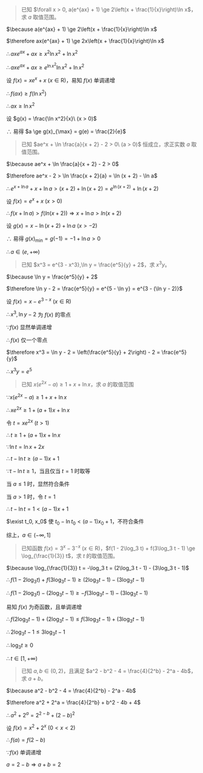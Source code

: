 > 已知 $\forall x > 0, a(e^{ax} + 1) \ge 2\left(x + \frac{1}{x}\right)\ln x$，求 $a$ 取值范围。

$\because a(e^{ax} + 1) \ge 2\left(x + \frac{1}{x}\right)\ln x$

$\therefore ax(e^{ax} + 1) \ge 2x\left(x + \frac{1}{x}\right)\ln x$

$\therefore axe^{ax} + ax \ge x^2\ln x^2 + \ln x^2$

$\therefore axe^{ax} + ax \ge e^{\ln x^2}\ln x^2 + \ln x^2$

设 $f(x) = xe^x + x\ (x \in \mathrm{R})$，易知 $f(x)$ 单调递增

$\therefore f(ax) \ge f(\ln x^2)$

$\therefore ax \ge \ln x^2$

设 $g(x) = \frac{\ln x^2}{x}\ (x > 0)$

$\therefore$ 易得 $a \ge g(x)_{\max} = g(e) = \frac{2}{e}$



> 已知 $ae^x + \ln \frac{a}{x + 2} - 2 > 0\ (a > 0)$ 恒成立，求正实数 $a$ 取值范围。

$\because ae^x + \ln \frac{a}{x + 2} - 2 > 0$

$\therefore ae^x - 2 > \ln \frac{x + 2}{a} = \ln (x + 2) - \ln a$

$\therefore e^{x + \ln a} + x + \ln a > (x + 2) + \ln (x + 2) = e^{\ln (x + 2)} + \ln (x + 2)$

设 $f(x) = e^x + x\ (x > 0)$

$\therefore f(x + \ln a) > f(ln (x + 2)) \Rightarrow x + \ln a > ln (x + 2)$

设 $g(x) = x - \ln (x + 2) + \ln a\ (x > -2)$

$\therefore$ 易得 $g(x)_{\min} = g(-1) = -1 + \ln a > 0$

$\therefore a \in (e, +\infty)$



> 已知 $x^3 = e^{3 - x^3},\ln y = \frac{e^5}{y} + 2$，求 $x^3y$。

$\because \ln y = \frac{e^5}{y} + 2$

$\therefore \ln y - 2 = \frac{e^5}{y} = e^{5 - \ln y} = e^{3 - (\ln y - 2)}$

设 $f(x) = x - e^{3 - x}\ (x \in \mathrm{R})$

$\therefore x^3,\ln y - 2$ 为 $f(x)$ 的零点

$\because f(x)$ 显然单调递增

$\therefore f(x)$ 仅一个零点

$\therefore x^3 = \ln y - 2 = \left(\frac{e^5}{y} + 2\right) - 2 = \frac{e^5}{y}$

$\therefore x^3y = e^5$



> 已知 $x(e^{2x} - a) \ge 1 + x + \ln x$，求 $a$ 的取值范围

$\because x(e^{2x} - a) \ge 1 + x + \ln x$

$\therefore xe^{2x} \ge 1 + (a + 1)x + \ln x$

令 $t = xe^{2x}\ (t > 1)$

$\therefore t \ge 1 + (a + 1)x + \ln x$

$\because \ln t = \ln x + 2x$

$\therefore t - \ln t \ge (a - 1) x + 1$

$\because t - \ln t \ge 1$，当且仅当 $t = 1$ 时取等

当 $a \le 1$ 时，显然符合条件

当 $a > 1$ 时，令 $t = 1$

$\therefore t - \ln t = 1 < (a - 1)x + 1$

$\exist t_0, x_0$ 使 $t_0 - \ln t_0 < (a - 1)x_0 + 1$，不符合条件

综上，$a \in (-\infty, 1]$



> 已知函数 $f(x) = 3^x - 3^{-x}\ (x \in \mathrm{R})$，$f(1 - 2\log_3 t) + f(3\log_3 t - 1) \ge \log_{\frac{1}{3}} t$，求 $t$ 的取值范围。

$\because \log_{\frac{1}{3}} t = -\log_3 t = (2\log_3 t - 1) - (3\log_3 t - 1)$

$\therefore f(1 - 2\log_3 t) + f(3\log_3 t - 1) \ge (2\log_3 t - 1) - (3\log_3 t - 1)$

$\therefore f(1 - 2\log_3 t) - (2\log_3 t - 1) \ge -f(3\log_3 t - 1) - (3\log_3 t - 1)$

易知 $f(x)$ 为奇函数，且单调递增

$\therefore f(2\log_3 t - 1) + (2\log_3 t - 1) \le f(3\log_3 t - 1) + (3\log_3 t - 1)$

$\therefore 2\log_3 t - 1 \le 3\log_3 t - 1$

$\therefore \log_3 t \ge 0$

$\therefore t \in [1, +\infty)$



> 已知 $a,b \in (0, 2)$，且满足 $a^2 - b^2 - 4 = \frac{4}{2^b} - 2^a - 4b$，求 $a + b$。

$\because a^2 - b^2 - 4 = \frac{4}{2^b} - 2^a - 4b$

$\therefore a^2 + 2^a = \frac{4}{2^b} + b^2 - 4b + 4$

$\therefore a^2 + 2^a = 2^{2 - b} + (2 - b)^2$

设 $f(x) = x^2 + 2^x\ (0 < x < 2)$

$\therefore f(a) = f(2 - b)$

$\because f(x)$ 单调递增

$a = 2 - b \Rightarrow a + b = 2$